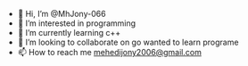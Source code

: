 - 👋 Hi, I’m @MhJony-066
- 👀 I’m interested in programming
- 🌱 I’m currently learning c++
- 💞️ I’m looking to collaborate on go wanted to learn programe
- 📫 How to reach me mehedijony2006@gmail.com

<!---
MhJony-066/MhJony-066 is a ✨ special ✨ repository because its `README.md` (this file) appears on your GitHub profile.
You can click the Preview link to take a look at your changes.
--->

